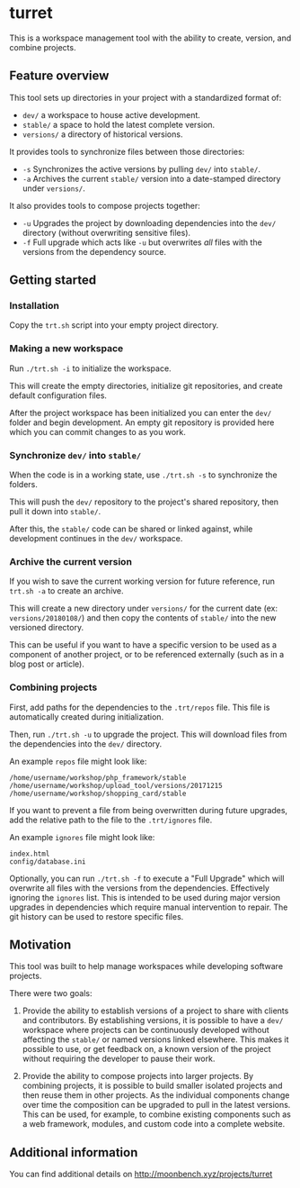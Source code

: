 # turret
This is a workspace management tool with the ability to create, version, and combine projects.


## Feature overview
This tool sets up directories in your project with a standardized format of:
- `dev/` a workspace to house active development.
- `stable/` a space to hold the latest complete version.
- `versions/` a directory of historical versions.

It provides tools to synchronize files between those directories:
- `-s` Synchronizes the active versions by pulling `dev/` into `stable/`.
- `-a` Archives the current `stable/` version into a date-stamped directory under `versions/`.

It also provides tools to compose projects together:
- `-u` Upgrades the project by downloading dependencies into the `dev/` directory (without overwriting sensitive files).
- `-f` Full upgrade which acts like `-u` but overwrites _all_ files with the versions from the dependency source.


## Getting started
### Installation
Copy the `trt.sh` script into your empty project directory.

### Making a new workspace
Run `./trt.sh -i` to initialize the workspace.

This will create the empty directories, initialize git repositories, and create default configuration files.

After the project workspace has been initialized you can enter the `dev/` folder and begin development. An empty git repository is provided here which you can commit changes to as you work.

### Synchronize `dev/` into `stable/`
When the code is in a working state, use `./trt.sh -s` to synchronize the folders.

This will push the `dev/` repository to the project's shared repository, then pull it down into `stable/`.

After this, the `stable/` code can be shared or linked against, while development continues in the `dev/` workspace.

### Archive the current version
If you wish to save the current working version for future reference, run `trt.sh -a` to create an archive.

This will create a new directory under `versions/` for the current date (ex: `versions/20180108/`) and then copy the contents of `stable/` into the new versioned directory.

This can be useful if you want to have a specific version to be used as a component of another project, or to be referenced externally (such as in a blog post or article).

### Combining projects
First, add paths for the dependencies to the `.trt/repos` file. This file is automatically created during initialization.

Then, run `./trt.sh -u` to upgrade the project. This will download files from the dependencies into the `dev/` directory.

An example `repos` file might look like:
```
/home/username/workshop/php_framework/stable
/home/username/workshop/upload_tool/versions/20171215
/home/username/workshop/shopping_card/stable
```

If you want to prevent a file from being overwritten during future upgrades, add the relative path to the file to the `.trt/ignores` file.

An example `ignores` file might look like:
```
index.html
config/database.ini
```

Optionally, you can run `./trt.sh -f` to execute a "Full Upgrade" which will overwrite all files with the versions from the dependencies. Effectively ignoring the `ignores` list. This is intended to be used during major version upgrades in dependencies which require manual intervention to repair. The git history can be used to restore specific files.


## Motivation
This tool was built to help manage workspaces while developing software projects.

There were two goals:

1) Provide the ability to establish versions of a project to share with clients and contributors.
By establishing versions, it is possible to have a `dev/` workspace where projects can be continuously developed without affecting the `stable/` or named versions linked elsewhere. This makes it possible to use, or get feedback on, a known version of the project without requiring the developer to pause their work.

2) Provide the ability to compose projects into larger projects.
By combining projects, it is possible to build smaller isolated projects and then reuse them in other projects. As the individual components change over time the composition can be upgraded to pull in the latest versions. This can be used, for example, to combine existing components such as a web framework, modules, and custom code into a complete website.


## Additional information
You can find additional details on http://moonbench.xyz/projects/turret
